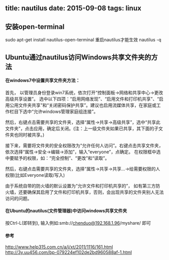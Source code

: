 title: nautilus
date: 2015-09-08
tags: linux
---
## 安装open-terminal
sudo apt-get install nautilus-open-terminal
重启nautilus才能生效
nautilus -q

## Ubuntu通过nautilus访问Windows共享文件夹的方法 

#### 在windows7中设置共享文件夹方法：
首先， 以管理员身份登录win7系统，依次打开“控制面板->网络和共享中心->更改高级共享设置”。
选中以下四项：“启用网络发现”、“启用文件和打印机共享”、“启用公用文件夹共享”和“关闭密码保护共享”。建议也启用流媒体共享，在家庭或工作栏目下选中“允许windows管理家庭组连接”。

然后，右键点击需要共享的文件夹，选择“属性->共享->高级共享”，选中“共享此文件夹”，点击应用，确定后关闭。(注：上一级文件夹如果已共享，其下面的子文件夹也同时被共享。)

接下来，需要将文件夹的安全权限改为“允许任何人访问”。右键点击共享文件夹，依次选择“属性->安全->编辑->添加”，输入“everyone”，点确定。
在权限框中选中要赋予的权限，如：“完全控制”、“更改”和“读取”。

然后，右键点击需要共享的文件夹，选择“属性->共享->共享...->给需要权限的人权限(比如Everyone读取/写入)

由于系统自带的防火墙的默认设置为“允许文件和打印机共享的”，
如有第三方防火墙，还要确保其启用了文件和打印机共享，否则，会出现共享的文件夹别人无法访问的问题。

#### 在Ubuntu的nautilus(文件管理器)中访问windows共享文件夹
按Ctrl-L(即转到),
输入例如:smb://chenduo@192.168.1.96/myshare/ 即可

#### 参考
http://www.help315.com.cn/a/j/xt/2011/1116/161.html
http://3y.uu456.com/bp-079224ef102de2bd960588af-1.html

